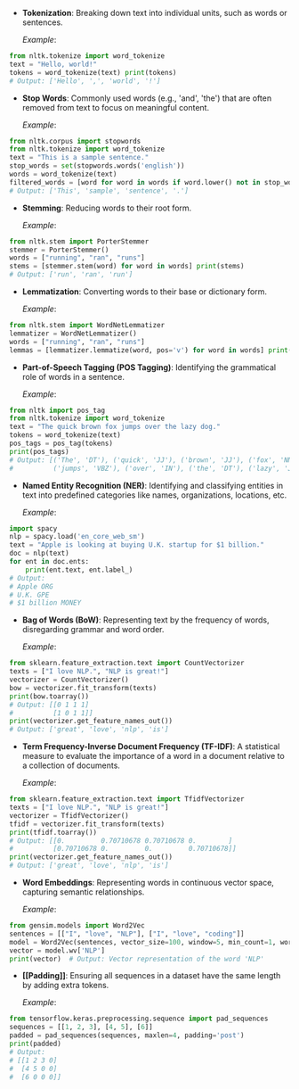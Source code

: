 - **Tokenization**: Breaking down text into individual units, such as words or sentences.
    
    _Example_:

```python
from nltk.tokenize import word_tokenize
text = "Hello, world!"
tokens = word_tokenize(text) print(tokens)  
# Output: ['Hello', ',', 'world', '!']
```
    
    
- **Stop Words**: Commonly used words (e.g., 'and', 'the') that are often removed from text to focus on meaningful content.
    
    _Example_:
```python
from nltk.corpus import stopwords
from nltk.tokenize import word_tokenize
text = "This is a sample sentence."
stop_words = set(stopwords.words('english'))
words = word_tokenize(text)
filtered_words = [word for word in words if word.lower() not in stop_words] print(filtered_words) 
# Output: ['This', 'sample', 'sentence', '.']
```
    
    
- **Stemming**: Reducing words to their root form.
    
    _Example_:
```python
from nltk.stem import PorterStemmer
stemmer = PorterStemmer()
words = ["running", "ran", "runs"]
stems = [stemmer.stem(word) for word in words] print(stems)
# Output: ['run', 'ran', 'run']
```
    
- **Lemmatization**: Converting words to their base or dictionary form.
    
    _Example_:
```python
from nltk.stem import WordNetLemmatizer
lemmatizer = WordNetLemmatizer()
words = ["running", "ran", "runs"]
lemmas = [lemmatizer.lemmatize(word, pos='v') for word in words] print(lemmas)  # Output: ['run', 'run', 'run']
```
    
- **Part-of-Speech Tagging (POS Tagging)**: Identifying the grammatical role of words in a sentence.
    
    _Example_:
```python
from nltk import pos_tag
from nltk.tokenize import word_tokenize
text = "The quick brown fox jumps over the lazy dog."
tokens = word_tokenize(text)
pos_tags = pos_tag(tokens)
print(pos_tags)
# Output: [('The', 'DT'), ('quick', 'JJ'), ('brown', 'JJ'), ('fox', 'NN'),
#          ('jumps', 'VBZ'), ('over', 'IN'), ('the', 'DT'), ('lazy', 'JJ'), ('dog', 'NN')]

```

    
- **Named Entity Recognition (NER)**: Identifying and classifying entities in text into predefined categories like names, organizations, locations, etc.
    
    _Example_:
```python
import spacy
nlp = spacy.load('en_core_web_sm')
text = "Apple is looking at buying U.K. startup for $1 billion."
doc = nlp(text)
for ent in doc.ents:
    print(ent.text, ent.label_)
# Output:
# Apple ORG
# U.K. GPE
# $1 billion MONEY

```
   
- **Bag of Words (BoW)**: Representing text by the frequency of words, disregarding grammar and word order.
    
    _Example_:
```python
from sklearn.feature_extraction.text import CountVectorizer
texts = ["I love NLP.", "NLP is great!"]
vectorizer = CountVectorizer()
bow = vectorizer.fit_transform(texts)
print(bow.toarray())
# Output: [[0 1 1 1]
#          [1 0 1 1]]
print(vectorizer.get_feature_names_out())
# Output: ['great', 'love', 'nlp', 'is']

```

    
- **Term Frequency-Inverse Document Frequency (TF-IDF)**: A statistical measure to evaluate the importance of a word in a document relative to a collection of documents.
    
    _Example_:
```python
from sklearn.feature_extraction.text import TfidfVectorizer
texts = ["I love NLP.", "NLP is great!"]
vectorizer = TfidfVectorizer()
tfidf = vectorizer.fit_transform(texts)
print(tfidf.toarray())
# Output: [[0.         0.70710678 0.70710678 0.        ]
#          [0.70710678 0.         0.         0.70710678]]
print(vectorizer.get_feature_names_out())
# Output: ['great', 'love', 'nlp', 'is']

```
    
    
- **Word Embeddings**: Representing words in continuous vector space, capturing semantic relationships.
    
    _Example_:
```python
from gensim.models import Word2Vec
sentences = [["I", "love", "NLP"], ["I", "love", "coding"]]
model = Word2Vec(sentences, vector_size=100, window=5, min_count=1, workers=4)
vector = model.wv['NLP']
print(vector)  # Output: Vector representation of the word 'NLP'

```

    
- **[[Padding]]**: Ensuring all sequences in a dataset have the same length by adding extra tokens.
    
    _Example_:
```python
from tensorflow.keras.preprocessing.sequence import pad_sequences
sequences = [[1, 2, 3], [4, 5], [6]]
padded = pad_sequences(sequences, maxlen=4, padding='post')
print(padded)
# Output:
# [[1 2 3 0]
#  [4 5 0 0]
#  [6 0 0 0]]

```
    
